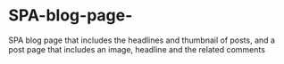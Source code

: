 # SPA-blog-page-
SPA blog page that includes the headlines and thumbnail of posts, and a post page that includes an image, headline and the related comments
